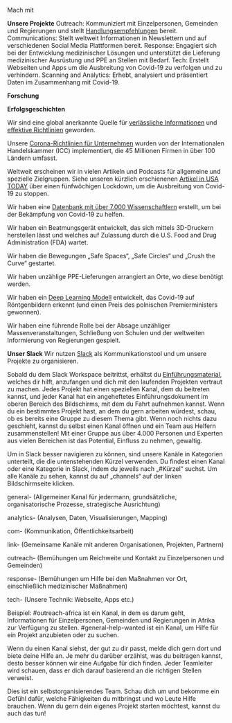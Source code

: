 Mach mit

**Unsere Projekte**
Outreach: Kommuniziert mit Einzelpersonen, Gemeinden und Regierungen und stellt [Handlungsempfehlungen](https://www.endcoronavirus.org/german-guides) bereit. 
Communications: Stellt weltweit Informationen in Newslettern und auf verschiedenen Social Media Plattformen bereit. 
Response: Engagiert sich bei der Entwicklung medizinischer Lösungen und unterstützt die Lieferung medizinischer Ausrüstung und PPE an Stellen mit Bedarf. 
Tech: Erstellt Webseiten und Apps um die Ausbreitung von Covid-19 zu verfolgen und zu verhindern.
Scanning and Analytics: Erhebt, analysiert und präsentiert Daten im Zusammenhang mit Covid-19.

**Forschung**

**Erfolgsgeschichten**

Wir sind eine global anerkannte Quelle für [verlässliche Informationen](https://www.endcoronavirus.org/daily-update-ger) und [effektive Richtlinien](https://www.endcoronavirus.org/german-guides) geworden. 

Unsere [Corona-Richtlinien für Unternehmen](https://iccwbo.org/publication/coronavirus-guidelines-for-business/) wurden von der Internationalen Handelskammer (ICC) implementiert, die 45 Millionen Firmen in über 100 Ländern umfasst.

Weltweit erscheinen wir in vielen Artikeln und Podcasts für allgemeine und spezielle Zielgruppen. Siehe unseren kürzlich erschienenen [Artikel in USA TODAY](https://www.usatoday.com/story/opinion/2020/03/21/coronavirus-america-needs-five-week-national-lockdown-column/2890376001/) über einen fünfwöchigen Lockdown, um die Ausbreitung von Covid-19 zu stoppen.

Wir haben eine [Datenbank mit über 7.000 Wissenschaftlern](https://abcnews.go.com/US/wireStory/calling-scientists-experts-volunteer-virus-fight-69874945) erstellt, um bei der Bekämpfung von Covid-19 zu helfen.

Wir haben ein Beatmungsgerät entwickelt, das sich mittels 3D-Druckern herstellen lässt und welches auf Zulassung durch die U.S. Food and Drug Administration (FDA) wartet.

Wir haben die Bewegungen  „Safe Spaces“, „Safe Circles“ und „Crush the Curve“ gestartet. 

Wir haben unzählige PPE-Lieferungen arrangiert an Orte, wo diese benötigt werden.

Wir haben ein [Deep Learning Modell](http://techmed.agh.edu.pl/aimedhub) entwickelt, das Covid-19 auf Röntgenbildern erkennt (und einen Preis des polnischen Premierministers gewonnen).

Wir haben eine führende Rolle bei der Absage unzähliger Massenveranstaltungen, Schließung von Schulen und der weltweiten Informierung von Regierungen gespielt.

**Unser Slack**
Wir nutzen [Slack](https://www.youtube.com/channel/UCY3YECgeBcLCzIrFLP4gblw) als Kommunikationstool und um unsere Projekte zu organisieren. 

Sobald du dem Slack Workspace beitrittst, erhältst du [Einführungsmaterial](https://docs.google.com/document/d/1r50SWXOAE11xJJ0LoRM-l_cMF9TvShYJTm1cG5W-OpI/edit), welches dir hilft, anzufangen und dich mit den laufenden Projekten vertraut zu machen. Jedes Projekt hat einen speziellen Kanal, dem du beitreten kannst, und jeder Kanal hat ein angeheftetes Einführungsdokument im oberen Bereich des Bildschirms, mit dem du Fahrt aufnehmen kannst. Wenn du ein bestimmtes Projekt hast, an dem du gern arbeiten würdest, schau, ob es bereits eine Gruppe zu diesem Thema gibt. Wenn noch nichts dazu geschieht, kannst du selbst einen Kanal öffnen und ein Team aus Helfern zusammenstellen! Mit einer Gruppe aus über 4.000 Personen und Experten aus vielen Bereichen ist das Potential, Einfluss zu nehmen, gewaltig. 

Um in Slack besser navigieren zu können, sind unsere Kanäle in Kategorien unterteilt, die die untenstehenden Kürzel verwenden. Du findest einen Kanal oder eine Kategorie in Slack, indem du jeweils nach „#Kürzel“ suchst. Um alle Kanäle zu sehen, kannst du auf „channels“ auf der linken Bildschirmseite klicken. 	

general-    (Allgemeiner Kanal für jedermann, grundsätzliche, organisatorische Prozesse, strategische Ausrichtung)

analytics-     (Analysen, Daten, Visualisierungen, Mapping)

com-     (Kommunikation, Öffentlichkeitsarbeit)

link-    (Gemeinsame Kanäle mit anderen Organisationen, Projekten, Partnern)

outreach-    (Bemühungen um Reichweite und Kontakt zu Einzelpersonen und Gemeinden)

response-    (Bemühungen um Hilfe bei den Maßnahmen vor Ort, einschließlich medizinischer Maßnahmen)

tech-    (Unsere Technik: Webseite, Apps etc.) 

Beispiel: #outreach-africa ist ein Kanal, in dem es darum geht, Informationen für Einzelpersonen, Gemeinden und Regierungen in Afrika zur Verfügung zu stellen. #general-help-wanted ist ein Kanal, um Hilfe für ein Projekt anzubieten oder zu suchen.

Wenn du einen Kanal siehst, der gut zu dir passt, melde dich gern dort und biete deine Hilfe an. Je mehr du darüber erzählst, was du beitragen kannst, desto besser können wir eine Aufgabe für dich finden. Jeder Teamleiter wird schauen, dass er dich darauf basierend an die richtigen Stellen verweist.

Dies ist ein selbstorganisierendes Team. Schau dich um und bekomme ein Gefühl dafür, welche Fähigkeiten du mitbringst und wo Leute Hilfe brauchen. Wenn du gern dein eigenes Projekt starten möchtest, kannst du auch das tun!
